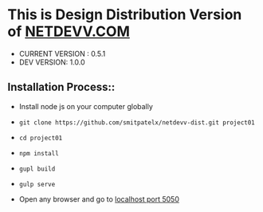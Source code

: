 # This is Design Distribution Version of [NETDEVV.COM](https://www.netdevv.com)

* CURRENT VERSION : 0.5.1
* DEV VERSION: 1.0.0

## Installation Process::
* Install node js on your computer globally
*     git clone https://github.com/smitpatelx/netdevv-dist.git project01
*     cd project01
*     npm install
*     gupl build
*     gulp serve
* Open any browser and go to [localhost port 5050](http://localhost:5050)